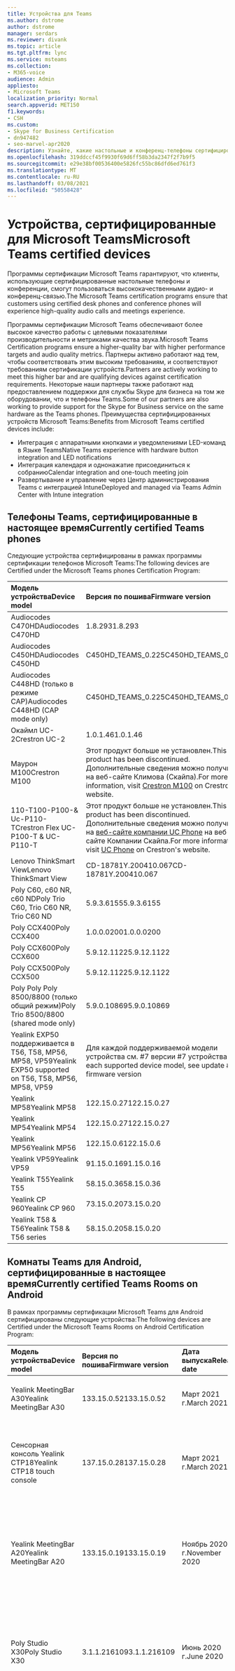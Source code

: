 ```yaml
---
title: Устройства для Teams
ms.author: dstrome
author: dstrome
manager: serdars
ms.reviewer: divank
ms.topic: article
ms.tgt.pltfrm: lync
ms.service: msteams
ms.collection:
- M365-voice
audience: Admin
appliesto:
- Microsoft Teams
localization_priority: Normal
search.appverid: MET150
f1.keywords:
- CSH
ms.custom:
- Skype for Business Certification
- dn947482
- seo-marvel-apr2020
description: Узнайте, какие настольные и конференц-телефоны сертифицированы для Microsoft Teams для получения наилучших результатов.
ms.openlocfilehash: 319ddccf45f9930f69d6ff58b3da2347f2f7b9f5
ms.sourcegitcommit: e29e38bf00536400e5826fc55bc86dfd6ed761f3
ms.translationtype: MT
ms.contentlocale: ru-RU
ms.lasthandoff: 03/08/2021
ms.locfileid: "50558428"
---
```

# <a name="microsoft-teams-certified-devices"></a><span data-ttu-id="f8540-103">Устройства, сертифицированные для Microsoft Teams</span><span class="sxs-lookup"><span data-stu-id="f8540-103">Microsoft Teams certified devices</span></span>

<span data-ttu-id="f8540-104">Программы сертификации Microsoft Teams гарантируют, что клиенты, использующие сертифицированные настольные телефоны и конференции, смогут пользоваться высококачественными аудио- и конференц-связью.</span><span class="sxs-lookup"><span data-stu-id="f8540-104">The Microsoft Teams certification programs ensure that customers using certified desk phones and conference phones will experience high-quality audio calls and meetings experience.</span></span>

<span data-ttu-id="f8540-105">Программы сертификации Microsoft Teams обеспечивают более высокое качество работы с целевыми показателями производительности и метриками качества звука.</span><span class="sxs-lookup"><span data-stu-id="f8540-105">Microsoft Teams Certification programs ensure a higher-quality bar with higher performance targets and audio quality metrics.</span></span> <span data-ttu-id="f8540-106">Партнеры активно работают над тем, чтобы соответствовать этим высоким требованиям, и соответствуют требованиям сертификации устройств.</span><span class="sxs-lookup"><span data-stu-id="f8540-106">Partners are actively working to meet this higher bar and are qualifying devices against certification requirements.</span></span> <span data-ttu-id="f8540-107">Некоторые наши партнеры также работают над предоставлением поддержки для службы Skype для бизнеса на том же оборудовании, что и телефоны Teams.</span><span class="sxs-lookup"><span data-stu-id="f8540-107">Some of our partners are also working to provide support for the Skype for Business service on the same hardware as the Teams phones.</span></span> <span data-ttu-id="f8540-108">Преимущества сертифицированных устройств Microsoft Teams:</span><span class="sxs-lookup"><span data-stu-id="f8540-108">Benefits from Microsoft Teams certified devices include:</span></span>

- <span data-ttu-id="f8540-109">Интеграция с аппаратными кнопками и уведомлениями LED-команд в Языке Teams</span><span class="sxs-lookup"><span data-stu-id="f8540-109">Native Teams experience with hardware button integration and LED notifications</span></span>
- <span data-ttu-id="f8540-110">Интеграция календаря и однонажатие присоединиться к собранию</span><span class="sxs-lookup"><span data-stu-id="f8540-110">Calendar integration and one-touch meeting join</span></span>
- <span data-ttu-id="f8540-111">Развертывание и управление через Центр администрирования Teams с интеграцией Intune</span><span class="sxs-lookup"><span data-stu-id="f8540-111">Deployed and managed via Teams Admin Center with Intune integration</span></span>

## <a name="currently-certified-teams-phones"></a><span data-ttu-id="f8540-112">Телефоны Teams, сертифицированные в настоящее время</span><span class="sxs-lookup"><span data-stu-id="f8540-112">Currently certified Teams phones</span></span>

<span data-ttu-id="f8540-113">Следующие устройства сертифицированы в рамках программы сертификации телефонов Microsoft Teams:</span><span class="sxs-lookup"><span data-stu-id="f8540-113">The following devices are Certified under the Microsoft Teams phones Certification Program:</span></span>

|<span data-ttu-id="f8540-114">Модель устройства</span><span class="sxs-lookup"><span data-stu-id="f8540-114">Device model</span></span>                         | <span data-ttu-id="f8540-115">Версия по пошива</span><span class="sxs-lookup"><span data-stu-id="f8540-115">Firmware version</span></span>                                                                                                                                                                                                                           | <span data-ttu-id="f8540-116">Дата выпуска</span><span class="sxs-lookup"><span data-stu-id="f8540-116">Release date</span></span>                 
|:---------------------------------------|:-------------------------------------------------------------------------------------------------------------------------------------------------------------------------------------------------------------------------------------------|:-----------------------------|
| <span data-ttu-id="f8540-117">Audiocodes C470HD</span><span class="sxs-lookup"><span data-stu-id="f8540-117">Audiocodes C470HD</span></span>                      | <span data-ttu-id="f8540-118">1.8.293</span><span class="sxs-lookup"><span data-stu-id="f8540-118">1.8.293</span></span>                                                  | <span data-ttu-id="f8540-119">Январь 2021 г.</span><span class="sxs-lookup"><span data-stu-id="f8540-119">January 2021</span></span>                 |
| <span data-ttu-id="f8540-120">Audiocodes C450HD</span><span class="sxs-lookup"><span data-stu-id="f8540-120">Audiocodes C450HD</span></span>                      | <span data-ttu-id="f8540-121">C450HD_TEAMS_0.225</span><span class="sxs-lookup"><span data-stu-id="f8540-121">C450HD_TEAMS_0.225</span></span>                                       | <span data-ttu-id="f8540-122">Март 2019 г.</span><span class="sxs-lookup"><span data-stu-id="f8540-122">March 2019</span></span>                   |
| <span data-ttu-id="f8540-123">Audiocodes C448HD (только в режиме CAP)</span><span class="sxs-lookup"><span data-stu-id="f8540-123">Audiocodes C448HD (CAP mode only)</span></span>      | <span data-ttu-id="f8540-124">C450HD_TEAMS_0.225</span><span class="sxs-lookup"><span data-stu-id="f8540-124">C450HD_TEAMS_0.225</span></span>                                       | <span data-ttu-id="f8540-125">Март 2019 г.</span><span class="sxs-lookup"><span data-stu-id="f8540-125">March 2019</span></span>                   |
|<span data-ttu-id="f8540-126">Окаймл UC-2</span><span class="sxs-lookup"><span data-stu-id="f8540-126">Crestron UC-2</span></span>                           |<span data-ttu-id="f8540-127">1.0.1.46</span><span class="sxs-lookup"><span data-stu-id="f8540-127">1.0.1.46</span></span>                                                  | <span data-ttu-id="f8540-128">Июль 2020 г.</span><span class="sxs-lookup"><span data-stu-id="f8540-128">July 2020</span></span>                    |
| <span data-ttu-id="f8540-129">Маурон М100</span><span class="sxs-lookup"><span data-stu-id="f8540-129">Crestron M100</span></span>                          | <span data-ttu-id="f8540-130">Этот продукт больше не установлен.</span><span class="sxs-lookup"><span data-stu-id="f8540-130">This product has been discontinued.</span></span> <span data-ttu-id="f8540-131">Дополнительные сведения [](https://www.crestron.com/Products/Workspace-Solutions/Unified-Communications/Crestron-Flex-Tabletop-Conferencing-Systems/UC-M100-T) можно получить на веб-сайте Климова (Скайпа).</span><span class="sxs-lookup"><span data-stu-id="f8540-131">For more information, visit [Crestron M100](https://www.crestron.com/Products/Workspace-Solutions/Unified-Communications/Crestron-Flex-Tabletop-Conferencing-Systems/UC-M100-T) on Crestron's website.</span></span> | <span data-ttu-id="f8540-132">Отменено (11.05.2020)</span><span class="sxs-lookup"><span data-stu-id="f8540-132">Discontinued (5/11/2020)</span></span> |
| <span data-ttu-id="f8540-133">110-T100-P100-& Uc-P110-T</span><span class="sxs-lookup"><span data-stu-id="f8540-133">Crestron Flex UC-P100-T & UC-P110-T</span></span>    | <span data-ttu-id="f8540-134">Этот продукт больше не установлен.</span><span class="sxs-lookup"><span data-stu-id="f8540-134">This product has been discontinued.</span></span> <span data-ttu-id="f8540-135">Дополнительные сведения можно получить на [веб-сайте компании UC Phone](https://www.crestron.com/Products/Workspace-Solutions/Unified-Communications/Crestron-Flex-Accessories/UC-PHONE-T-PLUS) на веб-сайте Компании Скайпа.</span><span class="sxs-lookup"><span data-stu-id="f8540-135">For more information, visit [UC Phone](https://www.crestron.com/Products/Workspace-Solutions/Unified-Communications/Crestron-Flex-Accessories/UC-PHONE-T-PLUS) on Crestron's website.</span></span>                  | <span data-ttu-id="f8540-136">Отменено (11.05.2020)</span><span class="sxs-lookup"><span data-stu-id="f8540-136">Discontinued (5/11/2020)</span></span> |
| <span data-ttu-id="f8540-137">Lenovo ThinkSmart View</span><span class="sxs-lookup"><span data-stu-id="f8540-137">Lenovo ThinkSmart View</span></span>                 | <span data-ttu-id="f8540-138">CD-18781Y.200410.067</span><span class="sxs-lookup"><span data-stu-id="f8540-138">CD-18781Y.200410.067</span></span>                                                                                                                                                                                                                       | <span data-ttu-id="f8540-139">Апрель 2020 г.</span><span class="sxs-lookup"><span data-stu-id="f8540-139">April 2020</span></span>                   |
| <span data-ttu-id="f8540-140">Poly С60, c60 NR, c60 ND</span><span class="sxs-lookup"><span data-stu-id="f8540-140">Poly Trio C60, Trio C60 NR, Trio C60 ND</span></span> | <span data-ttu-id="f8540-141">5.9.3.6155</span><span class="sxs-lookup"><span data-stu-id="f8540-141">5.9.3.6155</span></span>                                                                                                                                                                                                                                 | <span data-ttu-id="f8540-142">Апрель 2020 г.</span><span class="sxs-lookup"><span data-stu-id="f8540-142">April 2020</span></span>                   |
| <span data-ttu-id="f8540-143">Poly CCX400</span><span class="sxs-lookup"><span data-stu-id="f8540-143">Poly CCX400</span></span>                            | <span data-ttu-id="f8540-144">1.0.0.0200</span><span class="sxs-lookup"><span data-stu-id="f8540-144">1.0.0.0200</span></span>                                                                                                                                                                                                                                 | <span data-ttu-id="f8540-145">Январь 2020 г.</span><span class="sxs-lookup"><span data-stu-id="f8540-145">January 2020</span></span>                 |
| <span data-ttu-id="f8540-146">Poly CCX600</span><span class="sxs-lookup"><span data-stu-id="f8540-146">Poly CCX600</span></span>                            | <span data-ttu-id="f8540-147">5.9.12.1122</span><span class="sxs-lookup"><span data-stu-id="f8540-147">5.9.12.1122</span></span>                                                                                                                                                                                                                                | <span data-ttu-id="f8540-148">Январь 2020 г.</span><span class="sxs-lookup"><span data-stu-id="f8540-148">January 2020</span></span>                 |
| <span data-ttu-id="f8540-149">Poly CCX500</span><span class="sxs-lookup"><span data-stu-id="f8540-149">Poly CCX500</span></span>                            | <span data-ttu-id="f8540-150">5.9.12.1122</span><span class="sxs-lookup"><span data-stu-id="f8540-150">5.9.12.1122</span></span>                                                                                                                                                                                                                                | <span data-ttu-id="f8540-151">Декабрь 2019 г.</span><span class="sxs-lookup"><span data-stu-id="f8540-151">December 2019</span></span>                |
| <span data-ttu-id="f8540-152">Poly Poly Poly 8500/8800 (только общий режим)</span><span class="sxs-lookup"><span data-stu-id="f8540-152">Poly Trio 8500/8800 (shared mode only)</span></span> | <span data-ttu-id="f8540-153">5.9.0.10869</span><span class="sxs-lookup"><span data-stu-id="f8540-153">5.9.0.10869</span></span>                                                                                                                                                                                                                                | <span data-ttu-id="f8540-154">Июнь 2019 г.</span><span class="sxs-lookup"><span data-stu-id="f8540-154">June 2019</span></span>                    |
| <span data-ttu-id="f8540-155">Yealink EXP50 поддерживается в T56, T58, MP56, MP58, VP59</span><span class="sxs-lookup"><span data-stu-id="f8540-155">Yealink EXP50 supported on T56, T58, MP56, MP58, VP59</span></span>| <span data-ttu-id="f8540-156">Для каждой поддерживаемой модели устройства см. #7 версии #7 устройства</span><span class="sxs-lookup"><span data-stu-id="f8540-156">For each supported device model, see update #7 firmware version</span></span> | <span data-ttu-id="f8540-157">Январь 2021 г.</span><span class="sxs-lookup"><span data-stu-id="f8540-157">January 2021</span></span> |
| <span data-ttu-id="f8540-158">Yealink MP58</span><span class="sxs-lookup"><span data-stu-id="f8540-158">Yealink MP58</span></span> | <span data-ttu-id="f8540-159">122.15.0.27</span><span class="sxs-lookup"><span data-stu-id="f8540-159">122.15.0.27</span></span>| <span data-ttu-id="f8540-160">Декабрь 2020 г.</span><span class="sxs-lookup"><span data-stu-id="f8540-160">December 2020</span></span> |
| <span data-ttu-id="f8540-161">Yealink MP54</span><span class="sxs-lookup"><span data-stu-id="f8540-161">Yealink MP54</span></span> | <span data-ttu-id="f8540-162">122.15.0.27</span><span class="sxs-lookup"><span data-stu-id="f8540-162">122.15.0.27</span></span>| <span data-ttu-id="f8540-163">Ноябрь 2020 г.</span><span class="sxs-lookup"><span data-stu-id="f8540-163">November 2020</span></span> |
| <span data-ttu-id="f8540-164">Yealink MP56</span><span class="sxs-lookup"><span data-stu-id="f8540-164">Yealink MP56</span></span> | <span data-ttu-id="f8540-165">122.15.0.6</span><span class="sxs-lookup"><span data-stu-id="f8540-165">122.15.0.6</span></span> | <span data-ttu-id="f8540-166">Март 2020 г.</span><span class="sxs-lookup"><span data-stu-id="f8540-166">March 2020</span></span>    |
| <span data-ttu-id="f8540-167">Yealink VP59</span><span class="sxs-lookup"><span data-stu-id="f8540-167">Yealink VP59</span></span> | <span data-ttu-id="f8540-168">91.15.0.16</span><span class="sxs-lookup"><span data-stu-id="f8540-168">91.15.0.16</span></span> | <span data-ttu-id="f8540-169">Июнь 2019 г.</span><span class="sxs-lookup"><span data-stu-id="f8540-169">June 2019</span></span>     |
| <span data-ttu-id="f8540-170">Yealink T55</span><span class="sxs-lookup"><span data-stu-id="f8540-170">Yealink T55</span></span>  | <span data-ttu-id="f8540-171">58.15.0.36</span><span class="sxs-lookup"><span data-stu-id="f8540-171">58.15.0.36</span></span> | <span data-ttu-id="f8540-172">Май 2019 г.</span><span class="sxs-lookup"><span data-stu-id="f8540-172">May 2019</span></span>      |
| <span data-ttu-id="f8540-173">Yealink CP 960</span><span class="sxs-lookup"><span data-stu-id="f8540-173">Yealink CP 960</span></span>| <span data-ttu-id="f8540-174">73.15.0.20</span><span class="sxs-lookup"><span data-stu-id="f8540-174">73.15.0.20</span></span> | <span data-ttu-id="f8540-175">Декабрь 2018 г.</span><span class="sxs-lookup"><span data-stu-id="f8540-175">December 2018</span></span>|
| <span data-ttu-id="f8540-176">Yealink T58 & T56</span><span class="sxs-lookup"><span data-stu-id="f8540-176">Yealink T58 & T56 series</span></span> | <span data-ttu-id="f8540-177">58.15.0.20</span><span class="sxs-lookup"><span data-stu-id="f8540-177">58.15.0.20</span></span> | <span data-ttu-id="f8540-178">Декабрь 2018 г.</span><span class="sxs-lookup"><span data-stu-id="f8540-178">December 2018</span></span> |

## <a name="currently-certified-teams-rooms-on-android"></a><span data-ttu-id="f8540-179">Комнаты Teams для Android, сертифицированные в настоящее время</span><span class="sxs-lookup"><span data-stu-id="f8540-179">Currently certified Teams Rooms on Android</span></span>

<span data-ttu-id="f8540-180">В рамках программы сертификации Microsoft Teams для Android сертифицированы следующие устройства:</span><span class="sxs-lookup"><span data-stu-id="f8540-180">The following devices are Certified under the Microsoft Teams Rooms on Android Certification Program:</span></span>

| <span data-ttu-id="f8540-181">Модель устройства</span><span class="sxs-lookup"><span data-stu-id="f8540-181">Device model</span></span> | <span data-ttu-id="f8540-182">Версия по пошива</span><span class="sxs-lookup"><span data-stu-id="f8540-182">Firmware version</span></span> | <span data-ttu-id="f8540-183">Дата выпуска</span><span class="sxs-lookup"><span data-stu-id="f8540-183">Release date</span></span>  | <span data-ttu-id="f8540-184">Размер помещения</span><span class="sxs-lookup"><span data-stu-id="f8540-184">Room size</span></span>                                        |
|:------------------------|:-----------------|:--------------|:----------------------------------------------------------|
| <span data-ttu-id="f8540-185">Yealink MeetingBar A30</span><span class="sxs-lookup"><span data-stu-id="f8540-185">Yealink MeetingBar A30</span></span>       | <span data-ttu-id="f8540-186">133.15.0.52</span><span class="sxs-lookup"><span data-stu-id="f8540-186">133.15.0.52</span></span>    | <span data-ttu-id="f8540-187">Март 2021 г.</span><span class="sxs-lookup"><span data-stu-id="f8540-187">March 2021</span></span> | <span data-ttu-id="f8540-188">Комната среднего размера (4,5 м x 6 м)</span><span class="sxs-lookup"><span data-stu-id="f8540-188">Medium size room (4.5m x 6m)</span></span> |
| <span data-ttu-id="f8540-189">Сенсорная консоль Yealink CTP18</span><span class="sxs-lookup"><span data-stu-id="f8540-189">Yealink CTP18 touch console</span></span>  | <span data-ttu-id="f8540-190">137.15.0.28</span><span class="sxs-lookup"><span data-stu-id="f8540-190">137.15.0.28</span></span>    | <span data-ttu-id="f8540-191">Март 2021 г.</span><span class="sxs-lookup"><span data-stu-id="f8540-191">March 2021</span></span> | <span data-ttu-id="f8540-192">Совместим с панелью собраний A20 и панелью собраний A30</span><span class="sxs-lookup"><span data-stu-id="f8540-192">Compatible with MeetingBar A20 and MeetingBar A30</span></span> |
| <span data-ttu-id="f8540-193">Yealink MeetingBar A20</span><span class="sxs-lookup"><span data-stu-id="f8540-193">Yealink MeetingBar A20</span></span>  | <span data-ttu-id="f8540-194">133.15.0.19</span><span class="sxs-lookup"><span data-stu-id="f8540-194">133.15.0.19</span></span>      | <span data-ttu-id="f8540-195">Ноябрь 2020 г.</span><span class="sxs-lookup"><span data-stu-id="f8540-195">November 2020</span></span> | <span data-ttu-id="f8540-196">Фокус-комната(3м x 3 м)</span><span class="sxs-lookup"><span data-stu-id="f8540-196">Focus room(3m x 3m)</span></span> </br> <span data-ttu-id="f8540-197">Небольшая комната для собрания(4,5 м x 4,5 м)</span><span class="sxs-lookup"><span data-stu-id="f8540-197">Small meeting room(4.5m x 4.5m)</span></span> |
| <span data-ttu-id="f8540-198">Poly Studio X30</span><span class="sxs-lookup"><span data-stu-id="f8540-198">Poly Studio X30</span></span>         | <span data-ttu-id="f8540-199">3.1.1.216109</span><span class="sxs-lookup"><span data-stu-id="f8540-199">3.1.1.216109</span></span>     | <span data-ttu-id="f8540-200">Июнь 2020 г.</span><span class="sxs-lookup"><span data-stu-id="f8540-200">June 2020</span></span>     | <span data-ttu-id="f8540-201">Фокус-комната(3м x 3 м)</span><span class="sxs-lookup"><span data-stu-id="f8540-201">Focus room(3m x 3m)</span></span> </br> <span data-ttu-id="f8540-202">Небольшая комната для собрания(4,5 м x 4,5 м)</span><span class="sxs-lookup"><span data-stu-id="f8540-202">Small meeting room(4.5m x 4.5m)</span></span> |
| <span data-ttu-id="f8540-203">Poly Studio X50</span><span class="sxs-lookup"><span data-stu-id="f8540-203">Poly Studio X50</span></span>         | <span data-ttu-id="f8540-204">3.1.1.216109</span><span class="sxs-lookup"><span data-stu-id="f8540-204">3.1.1.216109</span></span>     | <span data-ttu-id="f8540-205">Июнь 2020 г.</span><span class="sxs-lookup"><span data-stu-id="f8540-205">June 2020</span></span>     | <span data-ttu-id="f8540-206">Фокус-комната(3м x 3 м)</span><span class="sxs-lookup"><span data-stu-id="f8540-206">Focus room(3m x 3m)</span></span> </br> <span data-ttu-id="f8540-207">Небольшая комната для собрания(4,5 м x 4,5 м)</span><span class="sxs-lookup"><span data-stu-id="f8540-207">Small meeting room(4.5m x 4.5m)</span></span> |
| <span data-ttu-id="f8540-208">Yealink VC210</span><span class="sxs-lookup"><span data-stu-id="f8540-208">Yealink VC210</span></span>           | <span data-ttu-id="f8540-209">118.15.0.14</span><span class="sxs-lookup"><span data-stu-id="f8540-209">118.15.0.14</span></span>      | <span data-ttu-id="f8540-210">Февраль 2020 г.</span><span class="sxs-lookup"><span data-stu-id="f8540-210">February 2020</span></span> | <span data-ttu-id="f8540-211">Фокус-комната(3м x 3 м)</span><span class="sxs-lookup"><span data-stu-id="f8540-211">Focus room(3m x 3m)</span></span> </br> <span data-ttu-id="f8540-212">Небольшая комната для собрания(4,5 м x 4,5 м)</span><span class="sxs-lookup"><span data-stu-id="f8540-212">Small meeting room(4.5m x 4.5m)</span></span> |

## <a name="currently-certified-teams-displays"></a><span data-ttu-id="f8540-213">В настоящее время сертифицированные дисплеи Teams</span><span class="sxs-lookup"><span data-stu-id="f8540-213">Currently certified Teams displays</span></span>

<span data-ttu-id="f8540-214">В программе сертификации Microsoft Teams сертифицированы следующие устройства:</span><span class="sxs-lookup"><span data-stu-id="f8540-214">The following devices are Certified under the Microsoft Teams display Certification Program:</span></span>

| <span data-ttu-id="f8540-215">Модель устройства</span><span class="sxs-lookup"><span data-stu-id="f8540-215">Device model</span></span> | <span data-ttu-id="f8540-216">Версия по пошива</span><span class="sxs-lookup"><span data-stu-id="f8540-216">Firmware version</span></span> | <span data-ttu-id="f8540-217">Дата выпуска</span><span class="sxs-lookup"><span data-stu-id="f8540-217">Release date</span></span>  |                                         
|:------------------------|:-----------------|:--------------|
|<span data-ttu-id="f8540-218">Lenovo ThinkSmart View</span><span class="sxs-lookup"><span data-stu-id="f8540-218">Lenovo ThinkSmart View</span></span>|<span data-ttu-id="f8540-219">CD-18781Y.201006.099</span><span class="sxs-lookup"><span data-stu-id="f8540-219">CD-18781Y.201006.099</span></span>|<span data-ttu-id="f8540-220">Октябрь 2020 г.</span><span class="sxs-lookup"><span data-stu-id="f8540-220">October 2020</span></span> |

## <a name="currently-certified-teams-panels"></a><span data-ttu-id="f8540-221">Панели Teams, сертифицированные в настоящее время</span><span class="sxs-lookup"><span data-stu-id="f8540-221">Currently certified Teams panels</span></span>
<span data-ttu-id="f8540-222">Следующие устройства сертифицированы в рамках программы сертификации на панелях Microsoft Teams:</span><span class="sxs-lookup"><span data-stu-id="f8540-222">The following devices are Certified under the Microsoft Teams panels Certification Program:</span></span>

| <span data-ttu-id="f8540-223">Модель устройства</span><span class="sxs-lookup"><span data-stu-id="f8540-223">Device model</span></span>| <span data-ttu-id="f8540-224">Версия по пошива</span><span class="sxs-lookup"><span data-stu-id="f8540-224">Firmware version</span></span> | <span data-ttu-id="f8540-225">Дата выпуска</span><span class="sxs-lookup"><span data-stu-id="f8540-225">Release date</span></span>  |                                         
|:------------------------|:-----------------|:--------------|
|<span data-ttu-id="f8540-226">Закадров-770</span><span class="sxs-lookup"><span data-stu-id="f8540-226">Crestron TSS-770</span></span> | <span data-ttu-id="f8540-227">1.003.0082</span><span class="sxs-lookup"><span data-stu-id="f8540-227">1.003.0082</span></span> |<span data-ttu-id="f8540-228">Февраль 2021 г.</span><span class="sxs-lookup"><span data-stu-id="f8540-228">February 2021</span></span> |
|<span data-ttu-id="f8540-229">Скайрон TSS-1070</span><span class="sxs-lookup"><span data-stu-id="f8540-229">Crestron TSS-1070</span></span> | <span data-ttu-id="f8540-230">1.003.0082</span><span class="sxs-lookup"><span data-stu-id="f8540-230">1.003.0082</span></span> |<span data-ttu-id="f8540-231">Февраль 2021 г.</span><span class="sxs-lookup"><span data-stu-id="f8540-231">February 2021</span></span> |

### <a name="product-release-information-for-teams-phones"></a><span data-ttu-id="f8540-232">Сведения о выпуске продуктов для телефонов Teams</span><span class="sxs-lookup"><span data-stu-id="f8540-232">Product release information for Teams phones</span></span>

<span data-ttu-id="f8540-233">Ниже следующую версию приложения Для телефона Teams и версии программы для дома.</span><span class="sxs-lookup"><span data-stu-id="f8540-233">The following are the latest Teams phone app and firmware versions.</span></span>

#### <a name="app-versions"></a><span data-ttu-id="f8540-234">Версии приложений</span><span class="sxs-lookup"><span data-stu-id="f8540-234">App versions</span></span>

| <span data-ttu-id="f8540-235">Выпуск продукта</span><span class="sxs-lookup"><span data-stu-id="f8540-235">Product release</span></span> | <span data-ttu-id="f8540-236">Дата выпуска</span><span class="sxs-lookup"><span data-stu-id="f8540-236">Release date</span></span>  | <span data-ttu-id="f8540-237">Версия приложения Microsoft Teams</span><span class="sxs-lookup"><span data-stu-id="f8540-237">Microsoft Teams app version</span></span> | <span data-ttu-id="f8540-238">Версия портала организации</span><span class="sxs-lookup"><span data-stu-id="f8540-238">Company Portal version</span></span> | <span data-ttu-id="f8540-239">Версия агента администрирования</span><span class="sxs-lookup"><span data-stu-id="f8540-239">Admin Agent version</span></span> |
|:----------------|:--------------|:----------------------------|:-----------------------|:--------------------|
| <span data-ttu-id="f8540-240">Обновление #7</span><span class="sxs-lookup"><span data-stu-id="f8540-240">Update #7</span></span>  | <span data-ttu-id="f8540-241">8 декабря 2020 г.</span><span class="sxs-lookup"><span data-stu-id="f8540-241">December 8, 2020</span></span>  |<span data-ttu-id="f8540-242">1449/1.0.94.2020111101</span><span class="sxs-lookup"><span data-stu-id="f8540-242">1449/1.0.94.2020111101</span></span> | <span data-ttu-id="f8540-243">5.0.4927.0</span><span class="sxs-lookup"><span data-stu-id="f8540-243">5.0.4927.0</span></span>            | <span data-ttu-id="f8540-244">1.0.0.202010121132.product (.223)</span><span class="sxs-lookup"><span data-stu-id="f8540-244">1.0.0.202010121132.product (.223)</span></span> |
| <span data-ttu-id="f8540-245">Обновление #6</span><span class="sxs-lookup"><span data-stu-id="f8540-245">Update #6</span></span>  | <span data-ttu-id="f8540-246">12 октября 2020 г.</span><span class="sxs-lookup"><span data-stu-id="f8540-246">October 12, 2020</span></span>  |<span data-ttu-id="f8540-247">1449/1.0.94.2020091801</span><span class="sxs-lookup"><span data-stu-id="f8540-247">1449/1.0.94.2020091801</span></span>     | <span data-ttu-id="f8540-248">5.0.4912.0</span><span class="sxs-lookup"><span data-stu-id="f8540-248">5.0.4912.0</span></span>             | <span data-ttu-id="f8540-249">1.0.0.202006290446.product(216)</span><span class="sxs-lookup"><span data-stu-id="f8540-249">1.0.0.202006290446.product(216)</span></span> |
| <span data-ttu-id="f8540-250">Обновление #5</span><span class="sxs-lookup"><span data-stu-id="f8540-250">Update #5</span></span>  | <span data-ttu-id="f8540-251">31 августа 2020 г.</span><span class="sxs-lookup"><span data-stu-id="f8540-251">August 31, 2020</span></span> | <span data-ttu-id="f8540-252">1449/1.0.94.2020071702</span><span class="sxs-lookup"><span data-stu-id="f8540-252">1449/1.0.94.2020071702</span></span>    | <span data-ttu-id="f8540-253">5.0.4867.0</span><span class="sxs-lookup"><span data-stu-id="f8540-253">5.0.4867.0</span></span>             | <span data-ttu-id="f8540-254">1.0.0.202006290446.product(216)</span><span class="sxs-lookup"><span data-stu-id="f8540-254">1.0.0.202006290446.product(216)</span></span> |
| <span data-ttu-id="f8540-255">Обновление #4</span><span class="sxs-lookup"><span data-stu-id="f8540-255">Update #4</span></span>  | <span data-ttu-id="f8540-256">30 июня 2020 г.</span><span class="sxs-lookup"><span data-stu-id="f8540-256">June 30, 2020</span></span> | <span data-ttu-id="f8540-257">1449/1.0.94.2020051601</span><span class="sxs-lookup"><span data-stu-id="f8540-257">1449/1.0.94.2020051601</span></span>      | <span data-ttu-id="f8540-258">5.0.4771.0</span><span class="sxs-lookup"><span data-stu-id="f8540-258">5.0.4771.0</span></span>             | <span data-ttu-id="f8540-259">1.0.0.202005060552</span><span class="sxs-lookup"><span data-stu-id="f8540-259">1.0.0.202005060552</span></span>  |
| <span data-ttu-id="f8540-260">Обновление #3</span><span class="sxs-lookup"><span data-stu-id="f8540-260">Update #3</span></span>  | <span data-ttu-id="f8540-261">13 мая 2020 г.</span><span class="sxs-lookup"><span data-stu-id="f8540-261">May 13, 2020</span></span>  | <span data-ttu-id="f8540-262">1449/1.0.94.2020040801</span><span class="sxs-lookup"><span data-stu-id="f8540-262">1449/1.0.94.2020040801</span></span>      | <span data-ttu-id="f8540-263">5.0.4715.0</span><span class="sxs-lookup"><span data-stu-id="f8540-263">5.0.4715.0</span></span>             | <span data-ttu-id="f8540-264">1.210</span><span class="sxs-lookup"><span data-stu-id="f8540-264">1.210</span></span>               |

#### <a name="firmware-versions"></a><span data-ttu-id="f8540-265">Версии ПО</span><span class="sxs-lookup"><span data-stu-id="f8540-265">Firmware versions</span></span>

<span data-ttu-id="f8540-266">При установке новой версии ПО на устройстве можно определить соответствующие установленные версии приложения Microsoft Teams, портала компании и агента администрирования.</span><span class="sxs-lookup"><span data-stu-id="f8540-266">When you install a new firmware version on your device, you can determine the corresponding installed versions of the Microsoft Teams app, Company Portal, and Admin Agent.</span></span> <span data-ttu-id="f8540-267">Для этого найдите выпуск продукта  в столбце "Включенные выпуски продуктов", а затем найдите выпуск продукта в таблице предыдущих **версий** приложения.</span><span class="sxs-lookup"><span data-stu-id="f8540-267">To do this, find the product release in the **Included product release** column, and then look up the product release in the preceding **App versions** table.</span></span>

| <span data-ttu-id="f8540-268">Модель устройства</span><span class="sxs-lookup"><span data-stu-id="f8540-268">Device model</span></span>        | <span data-ttu-id="f8540-269">Версия по пошива</span><span class="sxs-lookup"><span data-stu-id="f8540-269">Firmware version</span></span>     | <span data-ttu-id="f8540-270">Год/включенный выпуск продукта</span><span class="sxs-lookup"><span data-stu-id="f8540-270">Year/Included product release</span></span>  |
|:--------------------|:---------------------|:-------------------------|
| <span data-ttu-id="f8540-271">AudioCodes C448HD</span><span class="sxs-lookup"><span data-stu-id="f8540-271">AudioCodes C448HD</span></span>   | <span data-ttu-id="f8540-272">C450HD_TEAMS_1.8.288</span><span class="sxs-lookup"><span data-stu-id="f8540-272">C450HD_TEAMS_1.8.288</span></span>  | <span data-ttu-id="f8540-273">Обновление до 2020 #7</span><span class="sxs-lookup"><span data-stu-id="f8540-273">2020 Update #7</span></span>           |
| <span data-ttu-id="f8540-274">AudioCodes C450HD</span><span class="sxs-lookup"><span data-stu-id="f8540-274">AudioCodes C450HD</span></span>   | <span data-ttu-id="f8540-275">C450HD_TEAMS_1.8.288</span><span class="sxs-lookup"><span data-stu-id="f8540-275">C450HD_TEAMS_1.8.288</span></span>  | <span data-ttu-id="f8540-276">Обновление до 2020 #7</span><span class="sxs-lookup"><span data-stu-id="f8540-276">2020 Update #7</span></span>           |
| <span data-ttu-id="f8540-277">Окаймл UC-2</span><span class="sxs-lookup"><span data-stu-id="f8540-277">Crestron UC-2</span></span>       | <span data-ttu-id="f8540-278">1.0.2.53</span><span class="sxs-lookup"><span data-stu-id="f8540-278">1.0.2.53</span></span>              | <span data-ttu-id="f8540-279">Обновление до 2020 #7</span><span class="sxs-lookup"><span data-stu-id="f8540-279">2020 Update #7</span></span>            |
| <span data-ttu-id="f8540-280">Lenovo ThinkSmart View</span><span class="sxs-lookup"><span data-stu-id="f8540-280">Lenovo ThinkSmart View</span></span>|<span data-ttu-id="f8540-281">CD-18781Y.200922.098</span><span class="sxs-lookup"><span data-stu-id="f8540-281">CD-18781Y.200922.098</span></span> | <span data-ttu-id="f8540-282">Обновление до 2020 #6</span><span class="sxs-lookup"><span data-stu-id="f8540-282">2020 Update #6</span></span>           |
| <span data-ttu-id="f8540-283">Poly CCX400</span><span class="sxs-lookup"><span data-stu-id="f8540-283">Poly CCX400</span></span>         | <span data-ttu-id="f8540-284">6.2.23.0202</span><span class="sxs-lookup"><span data-stu-id="f8540-284">6.2.23.0202</span></span>       | <span data-ttu-id="f8540-285">Обновление до 2020 #7</span><span class="sxs-lookup"><span data-stu-id="f8540-285">2020 Update #7</span></span>           |
| <span data-ttu-id="f8540-286">Poly CCX500/CCX600</span><span class="sxs-lookup"><span data-stu-id="f8540-286">Poly CCX500/CCX600</span></span>  | <span data-ttu-id="f8540-287">6.2.23.0202</span><span class="sxs-lookup"><span data-stu-id="f8540-287">6.2.23.0202</span></span>         | <span data-ttu-id="f8540-288">Обновление до 2020 #7</span><span class="sxs-lookup"><span data-stu-id="f8540-288">2020 Update #7</span></span>          |
| <span data-ttu-id="f8540-289">Poly С60</span><span class="sxs-lookup"><span data-stu-id="f8540-289">Poly Trio C60</span></span>       | <span data-ttu-id="f8540-290">6.2.23.0202</span><span class="sxs-lookup"><span data-stu-id="f8540-290">6.2.23.0202</span></span>          | <span data-ttu-id="f8540-291">Обновление до 2020 #7</span><span class="sxs-lookup"><span data-stu-id="f8540-291">2020 Update #7</span></span>          |
| <span data-ttu-id="f8540-292">Yealink T55/T56/T58</span><span class="sxs-lookup"><span data-stu-id="f8540-292">Yealink T55/T56/T58</span></span> | <span data-ttu-id="f8540-293">58.15.0.122</span><span class="sxs-lookup"><span data-stu-id="f8540-293">58.15.0.122</span></span>       | <span data-ttu-id="f8540-294">Обновление до 2020 #7</span><span class="sxs-lookup"><span data-stu-id="f8540-294">2020 Update #7</span></span>           |
| <span data-ttu-id="f8540-295">Yealink MP56</span><span class="sxs-lookup"><span data-stu-id="f8540-295">Yealink MP56</span></span>        | <span data-ttu-id="f8540-296">122.15.0.33</span><span class="sxs-lookup"><span data-stu-id="f8540-296">122.15.0.33</span></span>         | <span data-ttu-id="f8540-297">Обновление до 2020 #7</span><span class="sxs-lookup"><span data-stu-id="f8540-297">2020 Update #7</span></span>           |
| <span data-ttu-id="f8540-298">Yealink VP59</span><span class="sxs-lookup"><span data-stu-id="f8540-298">Yealink VP59</span></span>        | <span data-ttu-id="f8540-299">91.15.0.54</span><span class="sxs-lookup"><span data-stu-id="f8540-299">91.15.0.54</span></span>         | <span data-ttu-id="f8540-300">Обновление до 2020 #7</span><span class="sxs-lookup"><span data-stu-id="f8540-300">2020 Update #7</span></span>           |
| <span data-ttu-id="f8540-301">Yealink CP960</span><span class="sxs-lookup"><span data-stu-id="f8540-301">Yealink CP960</span></span>       | <span data-ttu-id="f8540-302">73.15.0.115</span><span class="sxs-lookup"><span data-stu-id="f8540-302">73.15.0.115</span></span>      | <span data-ttu-id="f8540-303">Обновление до 2020 #7</span><span class="sxs-lookup"><span data-stu-id="f8540-303">2020 Update #7</span></span>           |

### <a name="product-release-information-for-teams-rooms-on-android"></a><span data-ttu-id="f8540-304">Сведения о выпуске продукта для комнат Teams на Android</span><span class="sxs-lookup"><span data-stu-id="f8540-304">Product release information for Teams Rooms on Android</span></span>

<span data-ttu-id="f8540-305">Ниже следующую версию комнат Teams для Android:</span><span class="sxs-lookup"><span data-stu-id="f8540-305">The following are the latest Teams Rooms on Android app and firmware versions.</span></span>

#### <a name="app-versions"></a><span data-ttu-id="f8540-306">Версии приложений</span><span class="sxs-lookup"><span data-stu-id="f8540-306">App versions</span></span>

| <span data-ttu-id="f8540-307">Выпуск продукта</span><span class="sxs-lookup"><span data-stu-id="f8540-307">Product release</span></span>| <span data-ttu-id="f8540-308">Дата выпуска</span><span class="sxs-lookup"><span data-stu-id="f8540-308">Release date</span></span> | <span data-ttu-id="f8540-309">Версия приложения Microsoft Teams</span><span class="sxs-lookup"><span data-stu-id="f8540-309">Microsoft Teams app version</span></span> | <span data-ttu-id="f8540-310">Версия портала организации</span><span class="sxs-lookup"><span data-stu-id="f8540-310">Company Portal version</span></span> | <span data-ttu-id="f8540-311">Версия агента администрирования</span><span class="sxs-lookup"><span data-stu-id="f8540-311">Admin Agent version</span></span> |
|:----------------|:-------------|:----------------------------|:-----------------------|:--------------------|
| <span data-ttu-id="f8540-312">Обновление #3</span><span class="sxs-lookup"><span data-stu-id="f8540-312">Update #3</span></span>  |<span data-ttu-id="f8540-313">24 ноября 2020 г.</span><span class="sxs-lookup"><span data-stu-id="f8540-313">November 24, 2020</span></span>  |<span data-ttu-id="f8540-314">1449/1.0.94.2020102101</span><span class="sxs-lookup"><span data-stu-id="f8540-314">1449/1.0.94.2020102101</span></span>  |<span data-ttu-id="f8540-315">5.0.4927.0</span><span class="sxs-lookup"><span data-stu-id="f8540-315">5.0.4927.0</span></span>     |<span data-ttu-id="f8540-316">1.0.0.202006290446.product version code: 216</span><span class="sxs-lookup"><span data-stu-id="f8540-316">1.0.0.202006290446.product version code: 216</span></span> |
| <span data-ttu-id="f8540-317">Обновление #2</span><span class="sxs-lookup"><span data-stu-id="f8540-317">Update #2</span></span>  | <span data-ttu-id="f8540-318">24 августа 2020 г.</span><span class="sxs-lookup"><span data-stu-id="f8540-318">August 24, 2020</span></span>| <span data-ttu-id="f8540-319">1449/1.0.94.2020062501</span><span class="sxs-lookup"><span data-stu-id="f8540-319">1449/1.0.94.2020062501</span></span>    | <span data-ttu-id="f8540-320">5.0.4771.0</span><span class="sxs-lookup"><span data-stu-id="f8540-320">5.0.4771.0</span></span>    | <span data-ttu-id="f8540-321">1.0.0.202005060552.product version code: 212</span><span class="sxs-lookup"><span data-stu-id="f8540-321">1.0.0.202005060552.product version code: 212</span></span>|
| <span data-ttu-id="f8540-322">Обновление #1</span><span class="sxs-lookup"><span data-stu-id="f8540-322">Update #1</span></span>  | <span data-ttu-id="f8540-323">13 мая 2020 г.</span><span class="sxs-lookup"><span data-stu-id="f8540-323">May 13, 2020</span></span> | <span data-ttu-id="f8540-324">.040901</span><span class="sxs-lookup"><span data-stu-id="f8540-324">.040901</span></span>                     | <span data-ttu-id="f8540-325">.4715</span><span class="sxs-lookup"><span data-stu-id="f8540-325">.4715</span></span>                  | <span data-ttu-id="f8540-326">.210</span><span class="sxs-lookup"><span data-stu-id="f8540-326">.210</span></span>                |

#### <a name="firmware-versions"></a><span data-ttu-id="f8540-327">Версии ПО</span><span class="sxs-lookup"><span data-stu-id="f8540-327">Firmware versions</span></span>

<span data-ttu-id="f8540-328">При установке новой версии ПО на устройстве вы можете определить соответствующие версии приложения Microsoft Teams, портала организации и агента администрирования, найдя выпуск продукта в столбце "Включенные выпуски **продуктов".**</span><span class="sxs-lookup"><span data-stu-id="f8540-328">When you install a new firmware version on your device, you can determine the corresponding Microsoft Teams app, Company Portal, and Admin Agent, versions that are installed by finding the product release in the **Included product release** column.</span></span> <span data-ttu-id="f8540-329">Затем найди выпуск продукта в таблице **версий** приложения выше.</span><span class="sxs-lookup"><span data-stu-id="f8540-329">Then look up the product release in the **App versions** table above.</span></span>

| <span data-ttu-id="f8540-330">Модель устройства</span><span class="sxs-lookup"><span data-stu-id="f8540-330">Device model</span></span>  | <span data-ttu-id="f8540-331">Версия по пошива</span><span class="sxs-lookup"><span data-stu-id="f8540-331">Firmware version</span></span> | <span data-ttu-id="f8540-332">Выпуск продукта с годом/ включенным продуктом</span><span class="sxs-lookup"><span data-stu-id="f8540-332">Year/ Included product release</span></span> |
|:--------------|:-----------------|:-------------------------|
| <span data-ttu-id="f8540-333">Yealink VC210 + CP900</span><span class="sxs-lookup"><span data-stu-id="f8540-333">Yealink VC210 + CP900</span></span> | <span data-ttu-id="f8540-334">118.15.0.42</span><span class="sxs-lookup"><span data-stu-id="f8540-334">118.15.0.42</span></span>     | <span data-ttu-id="f8540-335">Обновление, 2020 #3</span><span class="sxs-lookup"><span data-stu-id="f8540-335">2020, Update #3</span></span>    |
| <span data-ttu-id="f8540-336">Poly Studio X30</span><span class="sxs-lookup"><span data-stu-id="f8540-336">Poly Studio X30</span></span> | <span data-ttu-id="f8540-337">3.2.3.280012</span><span class="sxs-lookup"><span data-stu-id="f8540-337">3.2.3.280012</span></span>          | <span data-ttu-id="f8540-338">Обновление, 2020 #3</span><span class="sxs-lookup"><span data-stu-id="f8540-338">2020, Update #3</span></span>    |
| <span data-ttu-id="f8540-339">Poly Studio X50</span><span class="sxs-lookup"><span data-stu-id="f8540-339">Poly Studio X50</span></span> | <span data-ttu-id="f8540-340">3.2.3.280012</span><span class="sxs-lookup"><span data-stu-id="f8540-340">3.2.3.280012</span></span>          | <span data-ttu-id="f8540-341">Обновление, 2020 #3</span><span class="sxs-lookup"><span data-stu-id="f8540-341">2020, Update #3</span></span>    |

### <a name="product-release-information-for-teams-displays"></a><span data-ttu-id="f8540-342">Сведения о выпуске продукта для Teams</span><span class="sxs-lookup"><span data-stu-id="f8540-342">Product release information for Teams displays</span></span>

<span data-ttu-id="f8540-343">Ниже представлены последние версии отображаемой версии приложения и программы для разработки по microsoft Teams.</span><span class="sxs-lookup"><span data-stu-id="f8540-343">The following are the latest versions for the Microsoft Teams display app and firmware.</span></span>

#### <a name="app-versions"></a><span data-ttu-id="f8540-344">Версии приложений</span><span class="sxs-lookup"><span data-stu-id="f8540-344">App versions</span></span>

|<span data-ttu-id="f8540-345">Выпуск продукта</span><span class="sxs-lookup"><span data-stu-id="f8540-345">Product release</span></span>| <span data-ttu-id="f8540-346">Дата выпуска</span><span class="sxs-lookup"><span data-stu-id="f8540-346">Release date</span></span> | <span data-ttu-id="f8540-347">Версия приложения Microsoft Teams</span><span class="sxs-lookup"><span data-stu-id="f8540-347">Microsoft Teams app version</span></span> | <span data-ttu-id="f8540-348">Версия портала организации</span><span class="sxs-lookup"><span data-stu-id="f8540-348">Company Portal version</span></span> | <span data-ttu-id="f8540-349">Версия агента администрирования</span><span class="sxs-lookup"><span data-stu-id="f8540-349">Admin Agent version</span></span> |
|:----------------|:-------------|:----------------------------|:-----------------------|:--------------------|
|<span data-ttu-id="f8540-350">Обновление #1</span><span class="sxs-lookup"><span data-stu-id="f8540-350">Update #1</span></span>  |<span data-ttu-id="f8540-351">22 октября 2020 г.</span><span class="sxs-lookup"><span data-stu-id="f8540-351">October 22, 2020</span></span> |<span data-ttu-id="f8540-352">1449/1.0.95.2020092307</span><span class="sxs-lookup"><span data-stu-id="f8540-352">1449/1.0.95.2020092307</span></span>    |<span data-ttu-id="f8540-353">5.0.4927.0</span><span class="sxs-lookup"><span data-stu-id="f8540-353">5.0.4927.0</span></span>              |<span data-ttu-id="f8540-354">1.0.0.202006290446.product</span><span class="sxs-lookup"><span data-stu-id="f8540-354">1.0.0.202006290446.product</span></span>|

#### <a name="firmware-versions"></a><span data-ttu-id="f8540-355">Версии ПО</span><span class="sxs-lookup"><span data-stu-id="f8540-355">Firmware versions</span></span>

<span data-ttu-id="f8540-356">При установке новой версии ПО на устройстве вы можете определить соответствующие версии приложения Microsoft Teams, портала организации и агента администрирования, найдя выпуск продукта в столбце "Включенные выпуски **продуктов".**</span><span class="sxs-lookup"><span data-stu-id="f8540-356">When you install a new firmware version on your device, you can determine the corresponding Microsoft Teams app, Company Portal, and Admin Agent, versions that are installed by finding the product release in the **Included product release** column.</span></span> <span data-ttu-id="f8540-357">Затем найди выпуск продукта в таблице **версий** приложения выше.</span><span class="sxs-lookup"><span data-stu-id="f8540-357">Then look up the product release in the **App versions** table above.</span></span>

| <span data-ttu-id="f8540-358">Модель устройства</span><span class="sxs-lookup"><span data-stu-id="f8540-358">Device model</span></span>  | <span data-ttu-id="f8540-359">Версия по пошива</span><span class="sxs-lookup"><span data-stu-id="f8540-359">Firmware version</span></span> | <span data-ttu-id="f8540-360">Выпуск продукта с годом/ включенным продуктом</span><span class="sxs-lookup"><span data-stu-id="f8540-360">Year/ Included product release</span></span>|
|:--------------|:-----------------|:-------------------------|
|<span data-ttu-id="f8540-361">Lenovo ThinkSmart View</span><span class="sxs-lookup"><span data-stu-id="f8540-361">Lenovo ThinkSmart View</span></span>| <span data-ttu-id="f8540-362">CD-18781Y.201006.099</span><span class="sxs-lookup"><span data-stu-id="f8540-362">CD-18781Y.201006.099</span></span> |<span data-ttu-id="f8540-363">Обновление, 2020 #1</span><span class="sxs-lookup"><span data-stu-id="f8540-363">2020, Update #1</span></span> |

<span data-ttu-id="f8540-364">Сведения [о функциях, поддерживаемых этими](/MicrosoftTeams/devices/phones-for-teams#microsoft-teams-phones-feature-set) устройствами, см. в наборе функций для телефонов Microsoft Teams.</span><span class="sxs-lookup"><span data-stu-id="f8540-364">See [Microsoft Teams phones feature set](/MicrosoftTeams/devices/phones-for-teams#microsoft-teams-phones-feature-set) for information on features supported by these devices.</span></span>

<span data-ttu-id="f8540-365">Узнайте, [как найти версию ПО](/MicrosoftTeams/devices/phones-for-teams#finding-the-firmware-version-on-a-mobile-device) на мобильном устройстве, чтобы определить версию ПО на мобильном устройстве.</span><span class="sxs-lookup"><span data-stu-id="f8540-365">See [Finding the Firmware version on a mobile device](/MicrosoftTeams/devices/phones-for-teams#finding-the-firmware-version-on-a-mobile-device) to determine the device firmware version on your mobile device.</span></span>

<span data-ttu-id="f8540-366">Лицензии Microsoft Teams можно приобрести в рамках [подписки на Microsoft 365 или Office 365.](https://docs.microsoft.com/office365/servicedescriptions/teams-service-description)</span><span class="sxs-lookup"><span data-stu-id="f8540-366">Microsoft Teams licenses can be purchased as part of their [Microsoft 365 or Office 365 subscriptions](https://docs.microsoft.com/office365/servicedescriptions/teams-service-description).</span></span> <span data-ttu-id="f8540-367">Дополнительные данные о лицензиях, необходимых для использования Microsoft Teams на телефонах, см. в доступных [лицензиях телефонной системы.](https://products.office.com/microsoft-teams/voice-calling)</span><span class="sxs-lookup"><span data-stu-id="f8540-367">To learn more about the required licenses for using Microsoft Teams on phones, see available [phone system licenses](https://products.office.com/microsoft-teams/voice-calling).</span></span>

<span data-ttu-id="f8540-368">Дополнительные сведения о получении Teams: как получить доступ [к Microsoft Teams?](https://support.office.com/article/fc7f1634-abd3-4f26-a597-9df16e4ca65b)</span><span class="sxs-lookup"><span data-stu-id="f8540-368">For more information about getting Teams, check out [How do I get access to Microsoft Teams?](https://support.office.com/article/fc7f1634-abd3-4f26-a597-9df16e4ca65b)</span></span>

* * *

<span data-ttu-id="f8540-369">Если вы поставщик, который хочет присоединиться к [](https://docs.microsoft.com/skypeforbusiness/certification/how-to-join) программе сертификации, см. статью "Как присоединиться к программе, чтобы ознакомиться с требованиями и доступными программами".</span><span class="sxs-lookup"><span data-stu-id="f8540-369">If you're a vendor seeking to join the certification program, see [How to Join](https://docs.microsoft.com/skypeforbusiness/certification/how-to-join) for requirements and available programs.</span></span>

## <a name="more-resources"></a><span data-ttu-id="f8540-370">Дополнительные ресурсы</span><span class="sxs-lookup"><span data-stu-id="f8540-370">More resources</span></span>

[<span data-ttu-id="f8540-371">Ознакомьтесь с телефонами и сертифицированными устройствами Microsoft Teams.</span><span class="sxs-lookup"><span data-stu-id="f8540-371">Explore Microsoft Teams phones and certified devices.</span></span>](https://products.office.com/microsoft-teams/across-devices/devices)

[<span data-ttu-id="f8540-372">Общение Teams и Skype</span><span class="sxs-lookup"><span data-stu-id="f8540-372">Teams and Skype interoperability</span></span>](../teams-skype-interop.md)
